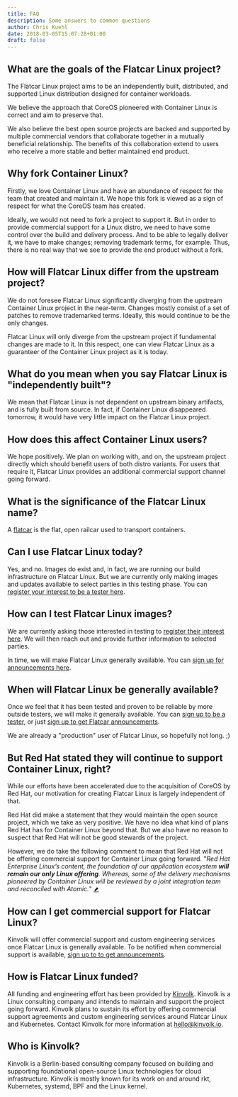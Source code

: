 ```yaml
---
title: FAQ
description: Some answers to common questions
author: Chris Kuehl
date: 2018-03-05T15:07:28+01:00
draft: false
---
```


## What are the goals of the Flatcar Linux project?

The Flatcar Linux project aims to be an independently built, distributed, and supported Linux distribution designed for container workloads.

We believe the approach that CoreOS pioneered with Container Linux is correct and aim to preserve that.

We also believe the best open source projects are backed and supported by multiple commercial vendors that collaborate together in a mutually beneficial relationship.
The benefits of this collaboration extend to users who receive a more stable and better maintained end product.

## Why fork Container Linux?

Firstly, we love Container Linux and have an abundance of respect for the team that created and maintain it.
We hope this fork is viewed as a sign of respect for what the CoreOS team has created.

Ideally, we would not need to fork a project to support it.
But in order to provide commercial support for a Linux distro, we need to have some control over the build and delivery process.
And to be able to legally deliver it, we have to make changes; removing trademark terms, for example.
Thus, there is no real way that we see to provide the end product without a fork.

## How will Flatcar Linux differ from the upstream project?

We do not foresee Flatcar Linux significantly diverging from the upstream Container Linux project in the near-term.
Changes mostly consist of a set of patches to remove trademarked terms. Ideally, this would continue to be the only changes.

Flatcar Linux will only diverge from the upstream project if fundamental changes are made to it.
In this respect, one can view Flatcar Linux as a guaranteer of the Container Linux project as it is today. 

## What do you mean when you say Flatcar Linux is "independently built"?

We mean that Flatcar Linux is not dependent on upstream binary artifacts, and is fully built from source.
In fact, if Container Linux disappeared tomorrow, it would have very little impact on the Flatcar Linux project.

## How does this affect Container Linux users?

We hope positively. We plan on working with, and on, the upstream project directly which should benefit users of both distro variants.
For users that require it, Flatcar Linux provides an additional commercial support channel going forward.

## What is the significance of the Flatcar Linux name?

A [flatcar](https://en.wikipedia.org/wiki/Flatcar) is the flat, open railcar used to transport containers.

## Can I use Flatcar Linux today?

Yes, and no.
Images do exist and, in fact, we are running our build infrastructure on Flatcar Linux.
But we are currently only making  images and updates available to select parties in this testing phase.
You can [register your interest to be a tester here](https://docs.google.com/forms/d/1zferjzZGXN5p0B5tqUy19ye2Igwrgm-sS7Dly8jhb18/).

## How can I test Flatcar Linux images?

We are currently asking those interested in testing to [register their interest here](https://docs.google.com/forms/d/1zferjzZGXN5p0B5tqUy19ye2Igwrgm-sS7Dly8jhb18/).
We will then reach out and provide further information to selected parties.

In time, we will make Flatcar Linux generally available.
You can [sign up for announcements here](https://docs.google.com/forms/d/1zferjzZGXN5p0B5tqUy19ye2Igwrgm-sS7Dly8jhb18/).

## When will Flatcar Linux be generally available?

Once we feel that it has been tested and proven to be reliable by more outside testers, we will make it generally available.
You can [sign up to be a tester](https://docs.google.com/forms/d/1zferjzZGXN5p0B5tqUy19ye2Igwrgm-sS7Dly8jhb18/), or just [sign up to get Flatcar announcements](https://docs.google.com/forms/d/1zferjzZGXN5p0B5tqUy19ye2Igwrgm-sS7Dly8jhb18/).

We are already a "production" user of Flatcar Linux, so hopefully not long. ;)

## But Red Hat stated they will continue to support Container Linux, right?

While our efforts have been accelerated due to the acquisition of CoreOS by Red Hat, our motivation for creating Flatcar Linux is largely independent of that.

Red Hat did make a statement that they would maintain the open source project, which we take as very positive.
We have no idea what kind of plans Red Hat has for Container Linux beyond that.
But we also have no reason to suspect that Red Hat will not be good stewards of the project.

However, we do take the following comment to mean that Red Hat will not be offering commercial support for Container Linux going forward.
"_Red Hat Enterprise Linux’s content, the foundation of our application ecosystem **will remain our only Linux offering**.
Whereas, some of the delivery mechanisms pioneered by Container Linux will be reviewed by a joint integration team and reconciled with Atomic._" [⬈](https://www.redhat.com/en/blog/faq-red-hat-acquire-coreos)

## How can I get commercial support for Flatcar Linux?
Kinvolk will offer commercial support and custom engineering services once Flatcar Linux is generally available.
To be notified when commercial support is available, [sign up to to get announcements](https://docs.google.com/forms/d/1zferjzZGXN5p0B5tqUy19ye2Igwrgm-sS7Dly8jhb18/).

## How is Flatcar Linux funded?
All funding and engineering effort has been provided by [Kinvolk](https://kinvolk.io).
Kinvolk is a Linux consulting company and intends to maintain and support the project going forward.
Kinvolk plans to sustain its effort by offering commercial support agreements and custom engineering services around Flatcar Linux and Kubernetes.
Contact Kinvolk for more information at [hello@kinvolk.io](mailto:hello@kinvolk.io).

## Who is Kinvolk?
Kinvolk is a Berlin-based consulting company focused on building and supporting foundational open-source Linux technologies for cloud infrastructure.
Kinvolk is mostly known for its work on and around rkt, Kubernetes, systemd, BPF and the Linux kernel.
